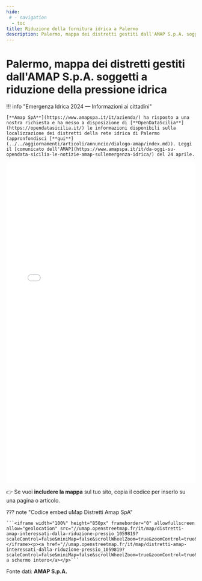 ```yaml
---
hide:
 # - navigation
  - toc
title: Riduzione della fornitura idrica a Palermo
description: Palermo, mappa dei distretti gestiti dall'AMAP S.p.A. soggetti a riduzione della pressione idrica
---
```


# Palermo, mappa dei distretti gestiti dall'AMAP S.p.A. soggetti a riduzione della pressione idrica

!!! info "Emergenza Idrica 2024 — Informazioni ai cittadini"

    [**Amap SpA**](https://www.amapspa.it/it/azienda/) ha risposto a una nostra richiesta e ha messo a disposizione di [**OpenDataScilia**](https://opendatasicilia.it/) le informazioni disponibili sulla localizzazione dei distretti della rete idrica di Palermo (appronfondisci [**qui**](../../aggiornamenti/articoli/annuncio/dialogo-amap/index.md)). Leggi il [comunicato dell'AMAP](https://www.amapspa.it/it/da-oggi-su-opendata-sicilia-le-notizie-amap-sullemergenza-idrica/) del 24 aprile.

<iframe width="100%" height="850px" frameborder="0" allowfullscreen allow="geolocation" src="//umap.openstreetmap.fr/it/map/distretti-amap-interessati-dalla-riduzione-pressio_1059819?scaleControl=false&miniMap=false&scrollWheelZoom=true&zoomControl=true&editMode=disabled&moreControl=true&searchControl=null&tilelayersControl=false&embedControl=false&datalayersControl=false&onLoadPanel=none&captionBar=false&captionMenus=true&locateControl=true&editinosmControl=false&starControl=false"></iframe>

👉 Se vuoi **includere la mappa** sul tuo sito, copia il codice per inserlo su una  pagina o articolo.

??? note "Codice embed uMap Distretti Amap SpA"

	```<iframe width="100%" height="850px" frameborder="0" allowfullscreen allow="geolocation" src="//umap.openstreetmap.fr/it/map/distretti-amap-interessati-dalla-riduzione-pressio_1059819?scaleControl=false&miniMap=false&scrollWheelZoom=true&zoomControl=true&editMode=disabled&moreControl=true&searchControl=null&tilelayersControl=false&embedControl=false&datalayersControl=false&onLoadPanel=none&captionBar=false&captionMenus=true&locateControl=true&editinosmControl=false&starControl=false"></iframe><p><a href="//umap.openstreetmap.fr/it/map/distretti-amap-interessati-dalla-riduzione-pressio_1059819?scaleControl=false&miniMap=false&scrollWheelZoom=true&zoomControl=true&editMode=disabled&moreControl=true&searchControl=null&tilelayersControl=null&embedControl=null&datalayersControl=true&onLoadPanel=none&captionBar=false&captionMenus=true">Visualizza a schermo intero</a></p>```

Fonte dati: **AMAP S.p.A.**